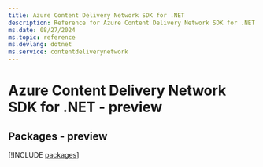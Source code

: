 ```yaml
---
title: Azure Content Delivery Network SDK for .NET
description: Reference for Azure Content Delivery Network SDK for .NET
ms.date: 08/27/2024
ms.topic: reference
ms.devlang: dotnet
ms.service: contentdeliverynetwork
---
```

# Azure Content Delivery Network SDK for .NET - preview
## Packages - preview
[!INCLUDE [packages](content-delivery-network-index.md)]